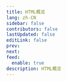 ```yaml
---
title: HTML概览
lang: zh-CN
sidebar: false
contributors: false
lastUpdated: false
editLink: false
prev: 
next: 
feed:
  enable: true
description: HTML概览
---
```


<iframe :src="iframeSrc" class="box-iframe" frameborder="0"></iframe>

<script setup>
import { h, ref, nextTick, watch, onMounted, onBeforeUnmount } from 'vue'
import { useRoute } from 'vue-router'

const isProd = process.env.NODE_ENV === 'production'
let iframeSrc = isProd ? 'https://onresize.github.io/web-blogs/pageCom/html5.html' : 'https://localhost:9008/web-blogs/pageCom/html5.html'
</script>